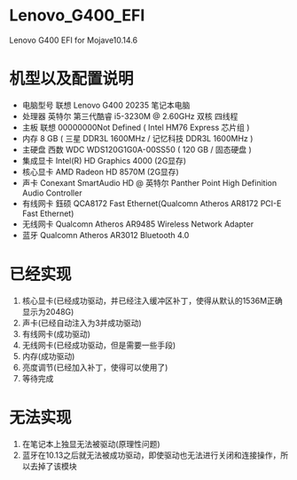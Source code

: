 # Lenovo_G400_EFI
Lenovo G400 EFI for Mojave10.14.6

# 机型以及配置说明
* 电脑型号    联想 Lenovo G400 20235 笔记本电脑    
* 处理器    英特尔 第三代酷睿 i5-3230M @ 2.60GHz 双核 四线程
* 主板    联想 00000000Not Defined ( Intel HM76 Express 芯片组 )
* 内存    8 GB ( 三星 DDR3L 1600MHz / 记忆科技 DDR3L 1600MHz )
* 主硬盘    西数 WDC WDS120G1G0A-00SS50 ( 120 GB / 固态硬盘 )
* 集成显卡   Intel(R) HD Graphics 4000 (2G显存)
* 核心显卡    AMD Radeon HD 8570M  (2G显存) 
* 声卡    Conexant SmartAudio HD @ 英特尔 Panther Point High Definition Audio Controller
* 有线网卡    鈺硕 QCA8172 Fast Ethernet(Qualcomn Atheros AR8172 PCI-E Fast Ethernet) 
* 无线网卡    Qualcomn Atheros AR9485 Wireless Network Adapter
* 蓝牙       Qualcomn Atheros AR3012 Bluetooth 4.0

# 已经实现
1. 核心显卡(已经成功驱动，并已经注入缓冲区补丁，使得从默认的1536M正确显示为2048G)
2. 声卡(已经自动注入为3并成功驱动)
3. 有线网卡(成功驱动)
4. 无线网卡(已经成功驱动，但是需要一些手段)
5. 内存(成功驱动)
6. 亮度调节(已经加入补丁，使得可以使用了)
7. 等待完成

# 无法实现
1. 在笔记本上独显无法被驱动(原理性问题)
2. 蓝牙在10.13之后就无法被成功驱动，即使驱动也无法进行关闭和连接操作，所以去掉了该模块

